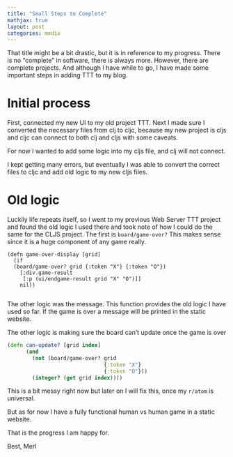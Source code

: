 ```yaml
---
title: "Small Steps to Complete"
mathjax: true
layout: post
categories: media
---
```


That title might be a bit drastic, but it is in reference to my progress.
There is no “complete” in software, there is always more. However, there are complete projects. And although I have
while to go, I have made some important steps in adding TTT to my blog.

# Initial process

First, connected my new UI to my old project TTT. Next I made sure I converted the necessary files from clj to cljc,
because my new project is cljs and cljc can connect to both clj and cljs with some caveats.

For now I wanted to add some logic into my cljs file, and clj will not connect.

I kept getting many errors, but eventually I was able to convert the correct files to cljc and add old logic to my new
cljs files.

# Old logic

Luckily life repeats itself, so I went to my previous Web Server TTT project and found the old logic I used there and
took note of how I could do the same for the CLJS project.
The first is `board/game-over?` This makes sense since it is a huge component of any game really.

```clojurescript
(defn game-over-display [grid]
  (if 
  (board/game-over? grid {:token "X"} {:token "O"})
    [:div.game-result
     [:p (ui/endgame-result grid "X" "O")]]
    nil))


```

The other logic was the message.
This function provides the old logic I have used so far. If the game is over a message will be printed in the static
website.

The other logic is making sure the board can’t update once the game is over

```clojure
(defn can-update? [grid index]
      (and
        (not (board/game-over? grid
                               {:token "X"}
                               {:token "O"}))
        (integer? (get grid index))))
```

This is a bit messy right now but later on I will fix this, once my `r/atom` is universal.

But as for now I have a fully functional human vs human game in a static website.

That is the progress I am happy for.

Best,
Merl
